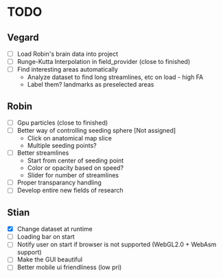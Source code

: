 # TODO

## Vegard

- [ ] Load Robin's brain data into project
- [ ] Runge-Kutta Interpolation in field_provider (close to finished)
- [ ] Find interesting areas automatically
    - Analyze dataset to find long streamlines, etc on load - high FA
    - Label them? landmarks as preselected areas

## Robin

- [ ] Gpu particles (close to finished)
- [ ] Better way of controlling seeding sphere [Not assigned]
    - Click on anatomical map slice
    - Multiple seeding points?
- [ ] Better streamlines
    - Start from center of seeding point
    - Color or opacity based on speed?
    - Slider for number of streamlines
- [ ] Proper transparancy handling
- [ ] Develop entire new fields of research

## Stian

- [x] Change dataset at runtime
- [ ] Loading bar on start
- [ ] Notify user on start if browser is not supported (WebGL2.0 + WebAsm support)
- [ ] Make the GUI beautiful
- [ ] Better mobile ui friendliness (low pri)
